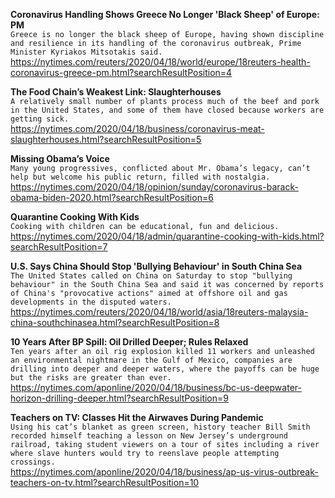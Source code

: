 **Coronavirus Handling Shows Greece No Longer 'Black Sheep' of Europe: PM**\
`Greece is no longer the black sheep of Europe, having shown discipline and resilience in its handling of the coronavirus outbreak, Prime Minister Kyriakos Mitsotakis said.`\
https://nytimes.com/reuters/2020/04/18/world/europe/18reuters-health-coronavirus-greece-pm.html?searchResultPosition=4

**The Food Chain’s Weakest Link: Slaughterhouses**\
`A relatively small number of plants process much of the beef and pork in the United States, and some of them have closed because workers are getting sick.`\
https://nytimes.com/2020/04/18/business/coronavirus-meat-slaughterhouses.html?searchResultPosition=5

**Missing Obama’s Voice**\
`Many young progressives, conflicted about Mr. Obama’s legacy, can’t help but welcome his public return, filled with nostalgia.`\
https://nytimes.com/2020/04/18/opinion/sunday/coronavirus-barack-obama-biden-2020.html?searchResultPosition=6

**Quarantine Cooking With Kids**\
`Cooking with children can be educational, fun and delicious.`\
https://nytimes.com/2020/04/18/admin/quarantine-cooking-with-kids.html?searchResultPosition=7

**U.S. Says China Should Stop 'Bullying Behaviour' in South China Sea**\
`The United States called on China on Saturday to stop "bullying behaviour" in the South China Sea and said it was concerned by reports of China's "provocative actions" aimed at offshore oil and gas developments in the disputed waters. `\
https://nytimes.com/reuters/2020/04/18/world/asia/18reuters-malaysia-china-southchinasea.html?searchResultPosition=8

**10 Years After BP Spill: Oil Drilled Deeper; Rules Relaxed**\
`Ten years after an oil rig explosion killed 11 workers and unleashed an environmental nightmare in the Gulf of Mexico, companies are drilling into deeper and deeper waters, where the payoffs can be huge but the risks are greater than ever.`\
https://nytimes.com/aponline/2020/04/18/business/bc-us-deepwater-horizon-drilling-deeper.html?searchResultPosition=9

**Teachers on TV: Classes Hit the Airwaves During Pandemic**\
`Using his cat’s blanket as green screen, history teacher Bill Smith recorded himself teaching a lesson on New Jersey’s underground railroad, taking student viewers on a tour of sites including a river where slave hunters would try to reenslave people attempting crossings. `\
https://nytimes.com/aponline/2020/04/18/business/ap-us-virus-outbreak-teachers-on-tv.html?searchResultPosition=10

